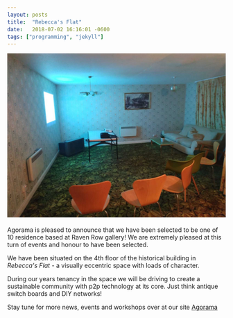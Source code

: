 ```yaml
---
layout: posts
title:  "Rebecca's Flat"
date:   2018-07-02 16:16:01 -0600
tags: ["programming", "jekyll"]
---
```

![alt text](/assets/images/production/agorama/agorama-logo.jpeg)
<br> <br>
Agorama is pleased to announce that we have been selected to be one of 10 residence based at Raven Row gallery! We are extremely pleased at this turn of events and honour to have been selected.

We have been situated on the 4th floor of the historical building in *Rebecca's Flat* - a visually eccentric space with loads of character.

During our years tenancy in the space we will be driving to create a sustainable community with p2p technology at its core. Just think antique switch boards and DIY networks!

Stay tune for more news, events and workshops over at our site [Agorama](https://home.agorama.org.uk)

<br> <br>
